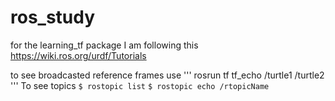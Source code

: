 # ros_study
for the learning_tf package I am following this 
https://wiki.ros.org/urdf/Tutorials

to see broadcasted reference frames use 
'''
    rosrun tf tf_echo /turtle1 /turtle2
'''
To see topics 
`$ rostopic list`
`$ rostopic echo /rtopicName`